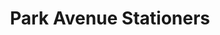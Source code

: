 ---
title: "Park Avenue Stationers"
url: /johannesburg/park-avenue-stationers/
shop: office supplies
---